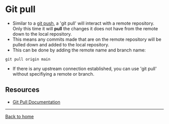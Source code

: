 # Git pull
- Similar to a [git push](./PUSH.md), a 'git pull' will interact with a remote repository. Only this time it will **pull** the changes it does not have from the remote down to the local repository.
- This means any commits made that are on the remote repository will be pulled down and added to the local repository.
- This can be done by adding the remote name and branch name:
```
git pull origin main
```
- If there is any upstream connection established, you can use 'git pull' without specifiying a remote or branch.
## Resources
- [Git Pull Documentation](https://git-scm.com/docs/git-pull)
---
[Back to home](../README.md)